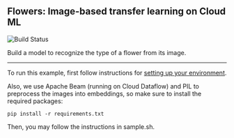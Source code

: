 Flowers: Image-based transfer learning on Cloud ML
--------------------------------------------------

![Build Status](https://storage.googleapis.com/cloudml-samples-test-public/badges/flowers.png)

Build a model to recognize the type of a flower from its image.

- - -

To run this example, first follow instructions for [setting up your environment](https://cloud.google.com/ml/docs/how-tos/getting-set-up).

Also, we use Apache Beam (running on Cloud Dataflow) and PIL to preprocess the images into embeddings, so make sure to install the required packages:
```
pip install -r requirements.txt
```

Then, you may follow the instructions in sample.sh.

